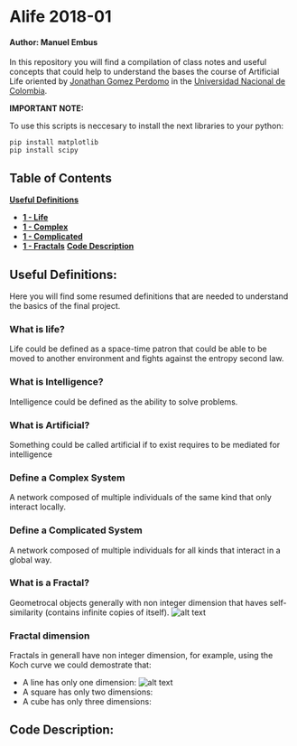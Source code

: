 # Alife 2018-01
#### Author: Manuel Embus

In this repository you will find a compilation of class notes and useful concepts that could help to understand the bases the course of Artificial Life oriented by [Jonathan Gomez Perdomo](http://dis.unal.edu.co/~jgomezpe/) in the [Universidad Nacional de Colombia](http://unal.edu.co/).

**IMPORTANT NOTE:**

To use this scripts is neccesary to install the next libraries to your python:
```
pip install matplotlib
pip install scipy
```

## Table of Contents
[**Useful Definitions**](#useful-definitions)
* [**1 - Life**](#what-is-life)
* [**1 - Complex**](#define-a-complex-system)
* [**1 - Complicated**](#define-a-complicated-system)
* [**1 - Fractals**](#what-is-a-fractal)
[**Code Description**](#code-description)
## Useful Definitions:
Here you will find some resumed definitions that are needed to understand the basics of the final project.
### What is life?
Life could be defined as a space-time patron that could be able to be moved to another environment and fights against the entropy second law.
### What is Intelligence?
Intelligence could be defined as the ability to solve problems.
### What is Artificial?
Something could be called artificial if to exist requires to be mediated for intelligence
### Define a Complex System
A network composed of multiple individuals of the same kind that only interact locally.
### Define a Complicated System
A network composed of multiple individuals for all kinds that interact in a global way.
### What is a Fractal?
Geometrocal objects generally with non integer dimension that haves self-similarity (contains infinite copies of itself).
![alt text](https://upload.wikimedia.org/wikipedia/commons/d/d2/M2_1024.png)

### Fractal dimension
Fractals in generall have non integer dimension, for example, using the Koch curve we could demostrate that:
* A line has only one dimension:
![alt text](https://firebasestorage.googleapis.com/v0/b/personalwp-8822c.appspot.com/o/linedimension.PNG?alt=media&token=a3261fd9-8016-479e-b2de-53ca11543a32)
* A square has only two dimensions:
* A cube has only three dimensions:

## Code Description:
